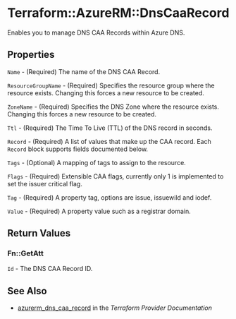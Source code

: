 # Terraform::AzureRM::DnsCaaRecord

Enables you to manage DNS CAA Records within Azure DNS.

## Properties

`Name` - (Required) The name of the DNS CAA Record.

`ResourceGroupName` - (Required) Specifies the resource group where the resource exists. Changing this forces a new resource to be created.

`ZoneName` - (Required) Specifies the DNS Zone where the resource exists. Changing this forces a new resource to be created.

`Ttl` - (Required) The Time To Live (TTL) of the DNS record in seconds.

`Record` - (Required) A list of values that make up the CAA record. Each `Record` block supports fields documented below.

`Tags` - (Optional) A mapping of tags to assign to the resource.

`Flags` - (Required) Extensible CAA flags, currently only 1 is implemented to set the issuer critical flag.

`Tag` - (Required) A property tag, options are issue, issuewild and iodef.

`Value` - (Required) A property value such as a registrar domain.


## Return Values

### Fn::GetAtt

`Id` - The DNS CAA Record ID.

## See Also

* [azurerm_dns_caa_record](https://www.terraform.io/docs/providers/azurerm/r/dns_caa_record.html) in the _Terraform Provider Documentation_